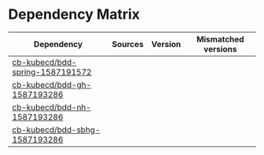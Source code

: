 # Dependency Matrix

Dependency | Sources | Version | Mismatched versions
---------- | ------- | ------- | -------------------
[cb-kubecd/bdd-spring-1587191572](https://github.com/cb-kubecd/bdd-spring-1587191572.git) |  | []() | 
[cb-kubecd/bdd-gh-1587193286](https://github.com/cb-kubecd/bdd-gh-1587193286.git) |  | []() | 
[cb-kubecd/bdd-nh-1587193286](https://github.com/cb-kubecd/bdd-nh-1587193286.git) |  | []() | 
[cb-kubecd/bdd-sbhg-1587193286](https://github.com/cb-kubecd/bdd-sbhg-1587193286.git) |  | []() | 
